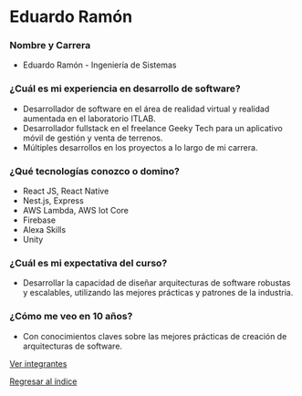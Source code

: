 # Eduardo Ramón

### Nombre y Carrera
 - Eduardo Ramón - Ingeniería de Sistemas

### ¿Cuál es mi experiencia en desarrollo de software?
 - Desarrollador de software en el área de realidad virtual y realidad aumentada en el laboratorio ITLAB.
 - Desarrollador fullstack en el freelance Geeky Tech para un aplicativo móvil de gestión y venta de terrenos.
 - Múltiples desarrollos en los proyectos a lo largo de mi carrera.

### ¿Qué tecnologías conozco o domino?
 - React JS, React Native
 - Nest.js, Express
 - AWS Lambda, AWS Iot Core
 - Firebase
 - Alexa Skills
 - Unity
 
### ¿Cuál es mi expectativa del curso?
 - Desarrollar la capacidad de diseñar arquitecturas de software robustas y escalables, utilizando las mejores prácticas y patrones de la industria.


### ¿Cómo me veo en 10 años?
 - Con conocimientos claves sobre las mejores prácticas de creación de arquitecturas de software.

[Ver integrantes](../0.md)

[Regresar al índice](../../README.md)



